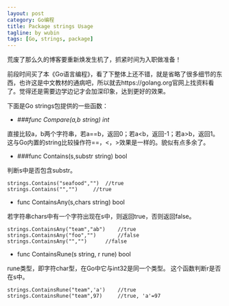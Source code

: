 ```yaml
---
layout: post
category: Go编程
title: Package strings Usage
tagline: by wubin
tags: [Go, strings, package]
---
```


荒废了那么久的博客要重新焕发生机了，抓紧时间为入职做准备！

前段时间买了本《Go语言编程》，看了下整体上还不错，就是省略了很多细节的东西，也许这是中文教材的通病吧，所以就去https://golang.org官网上找资料看了。觉得还是需要边学边记才会加深印象，达到更好的效果。

<!--more-->

下面是Go strings包提供的一些函数：

* ###_func Compare(a,b string) int_

直接比较a，b两个字符串，若a==b，返回0；若a<b，返回-1；若a>b，返回1。这与Go内置的string比较操作符==，<，>效果是一样的。貌似有点多余了。

* ###func Contains(s,substr string) bool

判断s中是否包含substr。

	strings.Contains("seafood","")	//true
	strings.Contains("","")		//true

* func ContainsAny(s,chars string) bool

若字符串chars中有一个字符出现在s中，则返回true，否则返回false。

	strings.ContainsAny("team","ab")	//true
	strings.ContainsAny("foo","")		//false
	strings.ContainsAny("","")		//false

* func ContainsRune(s string, r rune) bool

rune类型，即字符char型，在Go中它与int32是同一个类型。
这个函数判断r是否在s中。

	strings.ContainsRune("team",'a')	//true
	strings.ContainsRune("team",97)		//true, 'a'=97


